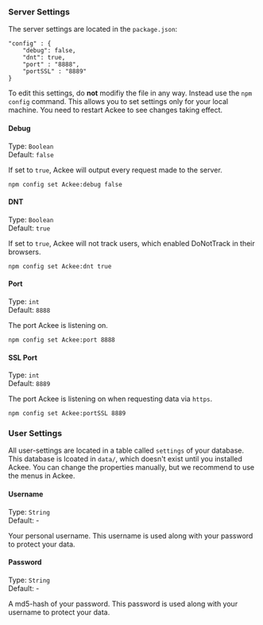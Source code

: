 ### Server Settings

The server settings are located in the `package.json`:

	"config" : {
		"debug": false,
		"dnt": true,
		"port" : "8888",
		"portSSL" : "8889"
	}
	
To edit this settings, do **not** modifiy the file in any way. Instead use the `npm config` command. This allows you to set settings only for your local machine. You need to restart Ackee to see changes taking effect.

#### Debug

Type: `Boolean`  
Default: `false`

If set to `true`, Ackee will output every request made to the server.

	npm config set Ackee:debug false
	
#### DNT

Type: `Boolean`  
Default: `true`

If set to `true`, Ackee will not track users, which enabled DoNotTrack in their browsers.

	npm config set Ackee:dnt true

#### Port

Type: `int`  
Default: `8888`

The port Ackee is listening on.

	npm config set Ackee:port 8888
	
#### SSL Port

Type: `int`  
Default: `8889`

The port Ackee is listening on when requesting data via `https`.

	npm config set Ackee:portSSL 8889
	
### User Settings

All user-settings are located in a table called `settings` of your database. This database is lcoated in `data/`, which doesn't exist until you installed Ackee. You can change the properties manually, but we recommend to use the menus in Ackee.

#### Username

Type: `String`  
Default: -

Your personal username. This username is used along with your password to protect your data.

#### Password

Type: `String`  
Default: -

A md5-hash of your password. This password is used along with your username to protect your data.